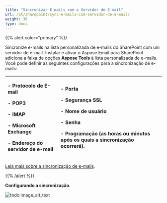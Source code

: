 ```yaml
---
title: "Sincronizar E-mails com o Servidor de E-mail"
url: /pt/sharepoint/sync-e-mails-com-servidor-de-e-mail/
weight: 30
type: docs
---
```



{{% alert color="primary" %}} 

Sincronize e-mails na lista personalizada de e-mails do SharePoint com um servidor de e-mail. Instalar e ativar o Aspose.Email para SharePoint adiciona a faixa de opções **Aspose Tools** à lista personalizada de e-mails. Você pode definir as seguintes configurações para a sincronização de e-mails:

|<p>- Protocolo de E-mail</p><p>- POP3</p><p>- IMAP</p><p>- Microsoft Exchange</p><p>- Endereço do servidor de e-mail</p>|<p>- Porta</p><p>- Segurança SSL</p><p>- Nome de usuário</p><p>- Senha</p><p>- Programação (as horas ou minutos após os quais a sincronização ocorrerá).</p>|
| :- | :- |
[Leia mais sobre a sincronização de e-mails](/email/sharepoint/sincronizacao-de-e-mails/).

{{% /alert %}}

**Configurando a sincronização.** 

![todo:image_alt_text](synchronize-emails-with-mail-server_1.png)